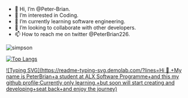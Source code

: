 - 👋 Hi, I’m @Peter-Brian.
- 👀 I’m interested in Coding.
- 🌱 I’m currently learning software engineering. 
- 💞️ I’m looking to collaborate with other developers.
- 📫 How to reach me on twitter @PeterBrian226.

<!---
Peter-Brian/Peter-Brian is a ✨ special ✨ repository because its `README.md` (this file) appears on your GitHub profile.
You can click the Preview link to take a look at your changes.
--->

![simpson](https://user-images.githubusercontent.com/106863315/193556111-9862ea45-55a8-42e7-bdd3-ca84895bcffd.gif)


[![Top Langs](https://github-readme-stats.vercel.app/api/top-langs/?username=Peter-Brian&layout=compact)](https://github.com/Peter-Brian/github-readme-stats)



[![Typing SVG](https://readme-typing-svg.demolab.com/?lines=Hi 👋,+My name is PeterBrian+a student at ALX Software Programme+and this my github profile;Currently only learning,+but soon will start creating and developing+seat back+and enjoy the journey)](https://git.io/typing-svg)
